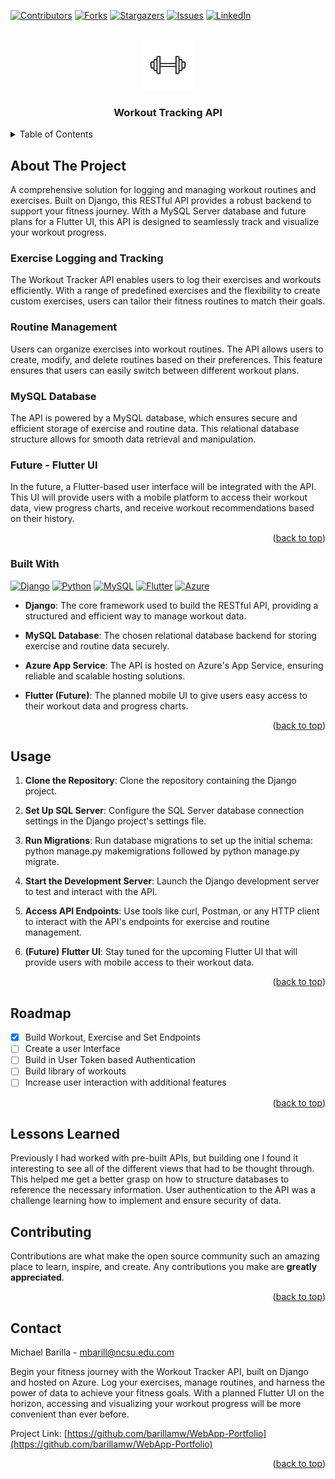 
<a name="readme-top"></a>




<!-- PROJECT SHIELDS -->
[![Contributors][contributors-shield]][contributors-url]
[![Forks][forks-shield]][forks-url]
[![Stargazers][stars-shield]][stars-url]
[![Issues][issues-shield]][issues-url]
[![LinkedIn][linkedin-shield]][linkedin-url]



<!-- PROJECT LOGO -->
<br />
<div align="center">
  <a href="https://github.com/barillamw/WebApp-Portfolio">
    <img src="./image.png" alt="Logo" height="80">
  </a>

<h3 align="center">Workout Tracking API</h3>

  <p align="center">
    <!-- <br />
    <a href="https://github.com/barillamw/WebApp-Portfolio"><strong>Explore the docs »</strong></a>
    <br />
    <br />
    <a href="https://github.com/barillamw/WebApp-Portfolio">View Demo</a>
    ·
    <a href="https://github.com/barillamw/WebApp-Portfolio/issues">Report Bug</a>
    ·
    <a href="https://github.com/barillamw/WebApp-Portfolio/issues">Request Feature</a> -->
  </p>
</div>



<!-- TABLE OF CONTENTS -->
<details>
  <summary>Table of Contents</summary>
  <ol>
    <li>
      <a href="#about-the-project">About The Project</a>
      <ul>
        <li><a href="#built-with">Built With</a></li>
      </ul>
    </li>
    <li>
      <a href="#getting-started">Getting Started</a>
      <ul>
        <li><a href="#prerequisites">Prerequisites</a></li>
        <li><a href="#installation">Installation</a></li>
      </ul>
    </li>
    <li><a href="#usage">Usage</a></li>
    <li><a href="#roadmap">Roadmap</a></li>
    <li><a href="#contributing">Contributing</a></li>
    <li><a href="#license">License</a></li>
    <li><a href="#contact">Contact</a></li>
    <li><a href="#acknowledgments">Acknowledgments</a></li>
  </ol>
</details>



<!-- ABOUT THE PROJECT -->
## About The Project

<!-- [![Product Name Screen Shot][product-screenshot]](https://example.com)` -->

<p> A comprehensive solution for logging and managing workout routines and exercises. Built on Django, this RESTful API provides a robust backend to support your fitness journey. With a MySQL Server database and future plans for a Flutter UI, this API is designed to seamlessly track and visualize your workout progress.</p>

### Exercise Logging and Tracking
The Workout Tracker API enables users to log their exercises and workouts efficiently. With a range of predefined exercises and the flexibility to create custom exercises, users can tailor their fitness routines to match their goals.

### Routine Management
Users can organize exercises into workout routines. The API allows users to create, modify, and delete routines based on their preferences. This feature ensures that users can easily switch between different workout plans.

### MySQL Database
The API is powered by a MySQL database, which ensures secure and efficient storage of exercise and routine data. This relational database structure allows for smooth data retrieval and manipulation.

### Future - Flutter UI
In the future, a Flutter-based user interface will be integrated with the API. This UI will provide users with a mobile platform to access their workout data, view progress charts, and receive workout recommendations based on their history.

<p align="right">(<a href="#readme-top">back to top</a>)</p>



### Built With
[![Django][Django]][Django-url]
[![Python][Python]][Python-url]
[![MySQL][MySQL]][MySQL-url]
[![Flutter][Flutter]][Flutter-url]
[![Azure][Azure]][Azure-url]

* **Django**: The core framework used to build the RESTful API, providing a structured and efficient way to manage workout data.

* **MySQL Database**: The chosen relational database backend for storing exercise and routine data securely.

* **Azure App Service**: The API is hosted on Azure's App Service, ensuring reliable and scalable hosting solutions.

* **Flutter (Future)**: The planned mobile UI to give users easy access to their workout data and progress charts.


<p align="right">(<a href="#readme-top">back to top</a>)</p>


<!-- USAGE EXAMPLES -->
## Usage

1. **Clone the Repository**: Clone the repository containing the Django project.

2. **Set Up SQL Server**: Configure the SQL Server database connection settings in the Django project's settings file.

3. **Run Migrations**: Run database migrations to set up the initial schema: python manage.py makemigrations followed by python manage.py migrate.

4. **Start the Development Server**: Launch the Django development server to test and interact with the API.

5. **Access API Endpoints**: Use tools like curl, Postman, or any HTTP client to interact with the API's endpoints for exercise and routine management.

6. **(Future) Flutter UI**: Stay tuned for the upcoming Flutter UI that will provide users with mobile access to their workout data.

<p align="right">(<a href="#readme-top">back to top</a>)</p>



<!-- ROADMAP -->
## Roadmap

- [x] Build Workout, Exercise and Set Endpoints
- [ ] Create a user Interface
- [ ] Build in User Token based Authentication
- [ ] Build library of workouts
- [ ] Increase user interaction with additional features

<p align="right">(<a href="#readme-top">back to top</a>)</p>

<!-- LESSONS -->
## Lessons Learned
Previously I had worked with pre-built APIs, but building one I found it interesting to see all of the different views that had to be thought through. This helped me get a better grasp on how to structure databases to reference the necessary information. User authentication to the API was a challenge learning how to implement and ensure security of data. 

<!-- CONTRIBUTING -->
## Contributing

Contributions are what make the open source community such an amazing place to learn, inspire, and create. Any contributions you make are **greatly appreciated**.

<p align="right">(<a href="#readme-top">back to top</a>)</p>

<!-- CONTACT -->
## Contact

Michael Barilla - mbarill@ncsu.edu.com

Begin your fitness journey with the Workout Tracker API, built on Django and hosted on Azure. Log your exercises, manage routines, and harness the power of data to achieve your fitness goals. With a planned Flutter UI on the horizon, accessing and visualizing your workout progress will be more convenient than ever before.

Project Link: [https://github.com/barillamw/WebApp-Portfolio](https://github.com/barillamw/WebApp-Portfolio)

<p align="right">(<a href="#readme-top">back to top</a>)</p>



<!-- MARKDOWN LINKS & IMAGES -->
<!-- https://www.markdownguide.org/basic-syntax/#reference-style-links -->
[contributors-shield]: https://img.shields.io/github/contributors/barillamw/WebApp-Portfolio.svg?style=for-the-badge
[contributors-url]: https://github.com/barillamw/WebApp-Portfolio/graphs/contributors
[forks-shield]: https://img.shields.io/github/forks/barillamw/WebApp-Portfolio.svg?style=for-the-badge
[forks-url]: https://github.com/barillamw/WebApp-Portfolio/network/members
[stars-shield]: https://img.shields.io/github/stars/barillamw/WebApp-Portfolio.svg?style=for-the-badge
[stars-url]: https://github.com/barillamw/WebApp-Portfolio/stargazers
[issues-shield]: https://img.shields.io/github/issues/barillamw/WebApp-Portfolio.svg?style=for-the-badge
[issues-url]: https://github.com/barillamw/WebApp-Portfolio/issues
[license-shield]: https://img.shields.io/github/license/barillamw/WebApp-Portfolio.svg?style=for-the-badge
[license-url]: https://github.com/barillamw/WebApp-Portfolio/blob/master/LICENSE.txt
[linkedin-shield]: https://img.shields.io/badge/-LinkedIn-black.svg?style=for-the-badge&logo=linkedin&colorB=555
[linkedin-url]: https://linkedin.com/in/michael-barilla
[product-screenshot]: images/screenshot.png
[Next.js]: https://img.shields.io/badge/next.js-000000?style=for-the-badge&logo=nextdotjs&logoColor=white
[Next-url]: https://nextjs.org/
[React.js]: https://img.shields.io/badge/React-20232A?style=for-the-badge&logo=react&logoColor=61DAFB
[React-url]: https://reactjs.org/
[Vue.js]: https://img.shields.io/badge/Vue.js-35495E?style=for-the-badge&logo=vuedotjs&logoColor=4FC08D
[Vue-url]: https://vuejs.org/
[Angular.io]: https://img.shields.io/badge/Angular-DD0031?style=for-the-badge&logo=angular&logoColor=white
[Angular-url]: https://angular.io/
[Svelte.dev]: https://img.shields.io/badge/Svelte-4A4A55?style=for-the-badge&logo=svelte&logoColor=FF3E00
[Svelte-url]: https://svelte.dev/
[Laravel.com]: https://img.shields.io/badge/Laravel-FF2D20?style=for-the-badge&logo=laravel&logoColor=white
[Laravel-url]: https://laravel.com
[Bootstrap.com]: https://img.shields.io/badge/Bootstrap-563D7C?style=for-the-badge&logo=bootstrap&logoColor=white
[Bootstrap-url]: https://getbootstrap.com
[JQuery.com]: https://img.shields.io/badge/jQuery-0769AD?style=for-the-badge&logo=jquery&logoColor=white
[JQuery-url]: https://jquery.com 
[C]: https://img.shields.io/badge/c-%2300599C.svg?style=for-the-badge&logo=c&logoColor=white
[C-url]: https://www.open-std.org/jtc1/sc22/wg14/
[Arduino]: https://img.shields.io/badge/-Arduino-00979D?style=for-the-badge&logo=Arduino&logoColor=white
[Arduino-url]: https://www.arduino.cc/
[RapsberryPi]: https://img.shields.io/badge/-RaspberryPi-C51A4A?style=for-the-badge&logo=Raspberry-Pi
[RaspberryPi-url]: https://www.raspberrypi.com/
[CPP]: https://img.shields.io/badge/c++-%2300599C.svg?style=for-the-badge&logo=c%2B%2B&logoColor=white
[CPP-url]: https://isocpp.org/
[Gatsby]:https://img.shields.io/badge/Gatsby-%23663399.svg?style=for-the-badge&logo=gatsby&logoColor=white
[Gatsby-url]: https://www.gatsbyjs.com/
[Azure]: https://img.shields.io/badge/azure-%230072C6.svg?style=for-the-badge&logo=microsoftazure&logoColor=white
[Azure-url]: https://azure.microsoft.com/en-us/
[HTML5]: https://img.shields.io/badge/html5-%23E34F26.svg?style=for-the-badge&logo=html5&logoColor=white
[HTML5-url]:https://html.spec.whatwg.org/multipage/
[Bootstrap]: https://img.shields.io/badge/bootstrap-%238511FA.svg?style=for-the-badge&logo=bootstrap&logoColor=white
[Bootstrap-url]: https://getbootstrap.com/
[Markdown]: https://img.shields.io/badge/markdown-%23000000.svg?style=for-the-badge&logo=markdown&logoColor=white
[Markdown-url]: https://daringfireball.net/projects/markdown/
[Django]: https://img.shields.io/badge/django-%23092E20.svg?style=for-the-badge&logo=django&logoColor=white
[Django-Url]: https://www.djangoproject.com/
[Python]: https://img.shields.io/badge/python-3670A0?style=for-the-badge&logo=python&logoColor=ffdd54
[Python-url]: https://www.python.org/
[MySQL]: https://img.shields.io/badge/mysql-%2300f.svg?style=for-the-badge&logo=mysql&logoColor=white
[MySQL-url]: https://www.mysql.com/
[Flutter]: https://img.shields.io/badge/Flutter-%2302569B.svg?style=for-the-badge&logo=Flutter&logoColor=white
[Flutter-url]: https://flutter.dev/